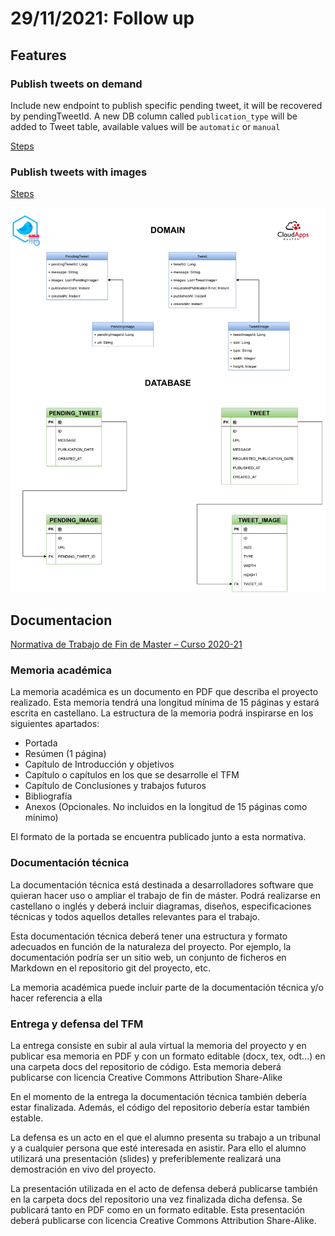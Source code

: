 # 29/11/2021: Follow up

## Features

### Publish tweets on demand

Include new endpoint to publish specific pending tweet, it will be recovered by pendingTweetId. A new DB column called `publication_type` will be added to Tweet table, available values will be `automatic` or `manual`

[Steps](../design/feature-publish-on-demand.md)

### Publish tweets with images

[Steps](../design/feature-tweets-with-images.md)

![v3](../../diagrams/twitter-scheduler-v3.png)

## Documentacion

[Normativa de Trabajo de Fin de Master – Curso 2020-21](https://www.aulavirtual.urjc.es/moodle/pluginfile.php/9157822/mod_resource/content/0/Normativa%20de%20TFM%202020-2021.pdf)

### Memoria académica

La memoria académica es un documento en PDF que describa el proyecto realizado. Esta memoria tendrá una longitud mínima de 15 páginas y estará escrita en castellano. La estructura de la memoria podrá inspirarse en los siguientes apartados:

- Portada
- Resúmen (1 página)
- Capítulo de Introducción y objetivos
- Capítulo o capítulos en los que se desarrolle el TFM
- Capítulo de Conclusiones y trabajos futuros
- Bibliografía
- Anexos (Opcionales. No incluidos en la longitud de 15 páginas como mínimo)

El formato de la portada se encuentra publicado junto a esta normativa.

### Documentación técnica

La documentación técnica está destinada a desarrolladores software que quieran hacer uso o ampliar el trabajo de fin de máster. Podrá realizarse en castellano o inglés y deberá incluir diagramas, diseños, especificaciones técnicas y todos aquellos detalles relevantes para el trabajo.

Esta documentación técnica deberá tener una estructura y formato adecuados en función de la naturaleza del proyecto. Por ejemplo, la documentación podría ser un sitio web, un conjunto de ficheros en Markdown en el repositorio git del proyecto, etc.

La memoria académica puede incluir parte de la documentación técnica y/o hacer referencia a ella

### Entrega y defensa del TFM

La entrega consiste en subir al aula virtual la memoria del proyecto y en publicar esa memoria en PDF y con un formato editable (docx, tex, odt...) en una carpeta docs del repositorio de código. Esta memoria deberá publicarse con licencia Creative Commons Attribution Share-Alike

En el momento de la entrega la documentación técnica también debería estar finalizada. Además, el código del repositorio debería estar también estable.

La defensa es un acto en el que el alumno presenta su trabajo a un tribunal y a cualquier persona que esté interesada en asistir. Para ello el alumno utilizará una presentación (slides) y preferiblemente realizará una demostración en vivo del proyecto. 

La presentación utilizada en el acto de defensa deberá publicarse también en la carpeta docs del repositorio una vez finalizada dicha defensa. Se publicará tanto en PDF como en un formato editable. Esta presentación deberá publicarse con licencia Creative Commons Attribution Share-Alike.




